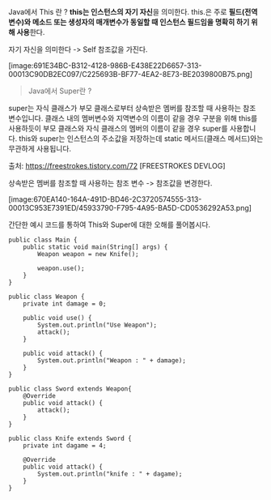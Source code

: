 Java에서 This 란 ?
 **this는 인스턴스의 자기 자신**을 의미한다. this.은 주로 **필드(전역변수)와 메소드 또는 생성자의 매개변수가 동일할 때 인스턴스 필드임을 명확히 하기 위해 사용**한다.

자기 자신을 의미한다 -> Self 참조값을 가진다. 

[image:691E34BC-B312-4128-986B-E438E22D6657-313-00013C90DB2EC097/C225693B-BF77-4EA2-8E73-BE2039800B75.png]

> Java에서 Super란 ?

super는 자식 클래스가 부모 클래스로부터 상속받은 멤버를 참조할 때 사용하는 참조 변수입니다. 클래스 내의 멤버변수와 지역변수의 이름이 같을 경우 구분을 위해 this를 사용하듯이 부모 클래스와 자식 클래스의 멤버의 이름이 같을 경우 super를 사용합니다. this와 super는 인스턴스의 주소값을 저장하는데 static 메서드(클래스 메서드)와는 무관하게 사용됩니다.

출처: https://freestrokes.tistory.com/72 [FREESTROKES DEVLOG]

상속받은 멤버를 참조할 때 사용하는 참조 변수 -> 참조값을 변경한다. 

[image:670EA140-164A-491D-BD46-2C3720574555-313-00013C953E7391ED/45933790-F795-4A95-BA5D-CD0536292A53.png]

간단한 예시 코드를 통하여 This와 Super에 대한 오해를 풀어봅시다. 

```
public class Main {
    public static void main(String[] args) {
        Weapon weapon = new Knife();

        weapon.use();
    }
}

public class Weapon {
    private int damage = 0;

    public void use() {
        System.out.println("Use Weapon");
        attack();
    }

    public void attack() {
        System.out.println("Weapon : " + damage);
    }
}

public class Sword extends Weapon{
    @Override
    public void attack() {
        attack();
    }
}

public class Knife extends Sword {
    private int dagame = 4;

    @Override
    public void attack() {
        System.out.println("knife : " + dagame);
    }
}
```



